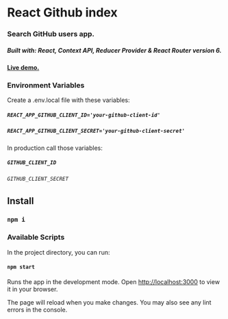 # React Github index

### Search GitHub users app. 

##### Built with: React, Context API, Reducer Provider & React Router version 6.

#### [Live demo.](https://obrm-github-index.netlify.app)


### Environment Variables

Create a .env.local file with these variables:
##### `REACT_APP_GITHUB_CLIENT_ID='your-github-client-id'`
##### `REACT_APP_GITHUB_CLIENT_SECRET='your-github-client-secret'`

In production call those variables: 
##### `GITHUB_CLIENT_ID`
###### `GITHUB_CLIENT_SECRET`

## Install


### `npm i`



### Available Scripts

In the project directory, you can run:

#### `npm start`

Runs the app in the development mode.
Open [http://localhost:3000](http://localhost:3000) to view it in your browser.

The page will reload when you make changes.
You may also see any lint errors in the console.
